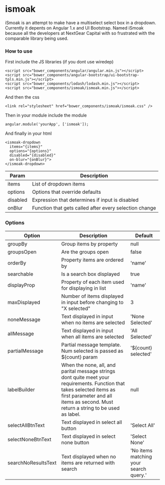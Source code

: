 # ismoak

iSmoak is an attempt to make have a multiselect select box in a dropdown. Currently it depents on Angular 1.x and UI Bootstrap. Named iSmoak because all the developers at NextGear Capital with so frustrated with the comparable library being used.

### How to use

First include the JS libraries (if you dont use wiredep)

```
<script src="bower_components/angular/angular.min.js"></script>
<script src="bower_components/angular-bootstrap/ui-bootstrap-tpls.min.js"></script>
<script src="bower_components/lodash/lodash.min.js"></script>
<script src="bower_components/ismoak/ismoak.min.js"></script>
```


And then the css

```
<link rel="stylesheet" href="bower_components/ismoak/ismoak.css" />
```


Then in your module include the module

```
angular.module('yourApp', ['ismoak']);
```

And finally in your html

```
<ismoak-dropdown
  items="{items}"
  options="{options}"
  disabled="{disabled}"
  on-blur="{onBlur}">
</ismoak-dropdown>
```

| Param | Description |
| --- | --- |
| items | List of dropdown items |
| options | Options that override defaults |
| disabled | Expression that determines if input is disabled  |
| onBlur | Function that gets called after every selection change |

### Options

| Option | Description | Default |
| --- | --- | --- |
| groupBy | Group items by property | null |
| groupsOpen | Are the groups open | false |
| orderBy | Property items are ordered by | 'name' |
| searchable | Is a search box displayed | true |
| displayProp | Property of each item used for displaying in list | 'name' |
| maxDisplayed | Number of items displayed in input before changing to "X selected" | 3 |
| noneMessage | Text displayed in input when no items are selected | 'None Selected' |
| allMessage | Text displayed in input when all items are selected | 'All Selected' |
| partialMessage | Partial message template. Num selected is passed as ${count} param | '${count} selected' |
| labelBuilder | When the none, all, and parital message strings dont quite meet your requirements. Function that takes selected items as first parameter and all items as second. Must return a string to be used as label. | null |
| selectAllBtnText | Text displayed in select all button | 'Select All' |
| selectNoneBtnText | Text displayed in select none button  | 'Select None' |
| searchNoResultsText | Text displayed when no items are returned with search | 'No items matching your search query.' |
